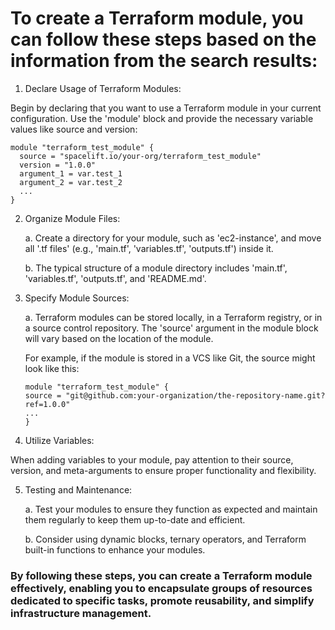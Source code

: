 # To create a Terraform module, you can follow these steps based on the information from the search results:

1. Declare Usage of Terraform Modules:

Begin by declaring that you want to use a Terraform module in your current configuration. Use the 'module' block and provide the necessary variable values like source and version:

```
module "terraform_test_module" {
  source = "spacelift.io/your-org/terraform_test_module"
  version = "1.0.0"
  argument_1 = var.test_1
  argument_2 = var.test_2
  ...
}
```

2. Organize Module Files:

     a. Create a directory for your module, such as 'ec2-instance', and move all '.tf files' (e.g., 'main.tf', 'variables.tf', 'outputs.tf') inside it.
     
     b. The typical structure of a module directory includes 'main.tf', 'variables.tf', 'outputs.tf', and 'README.md'.
     
3. Specify Module Sources:

   a. Terraform modules can be stored locally, in a Terraform registry, or in a source control repository. The 'source' argument in the module block will vary based on the location of the module.
   
   For example, if the module is stored in a VCS like Git, the source might look like this:
   ```
   module "terraform_test_module" {
   source = "git@github.com:your-organization/the-repository-name.git?ref=1.0.0"
   ...
   }
   ```

4. Utilize Variables:

  When adding variables to your module, pay attention to their source, version, and meta-arguments to ensure proper functionality and flexibility.
  
5. Testing and Maintenance:

    a. Test your modules to ensure they function as expected and maintain them regularly to keep them up-to-date and efficient.
  
    b. Consider using dynamic blocks, ternary operators, and Terraform built-in functions to enhance your modules.
  
  
### By following these steps, you can create a Terraform module effectively, enabling you to encapsulate groups of resources dedicated to specific tasks, promote reusability, and simplify infrastructure management.    

































     
